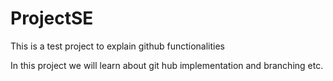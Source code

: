 # ProjectSE
This is a test project to explain github functionalities

In this project we will learn about git hub implementation and branching etc.
